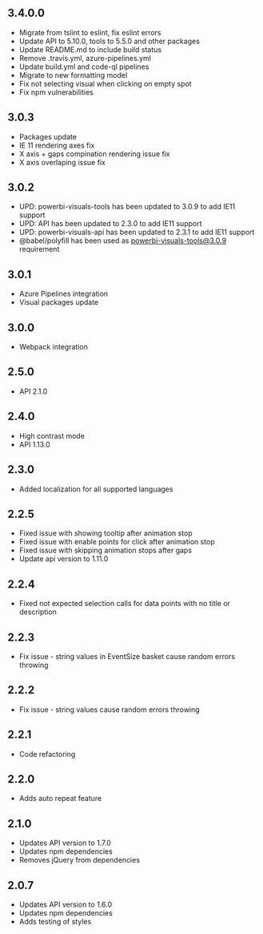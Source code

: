 ## 3.4.0.0
* Migrate from tslint to eslint, fix eslint errors
* Update API to 5.10.0, tools to 5.5.0 and other packages
* Update README.md to include build status
* Remove .travis.yml, azure-pipelines.yml
* Update build.yml and code-ql pipelines
* Migrate to new formatting model
* Fix not selecting visual when clicking on empty spot
* Fix npm vulnerabilities

## 3.0.3
* Packages update
* IE 11 rendering axes fix
* X axis + gaps compination rendering issue fix
* X axis overlaping issue fix

## 3.0.2
* UPD: powerbi-visuals-tools has been updated to 3.0.9 to add IE11 support
* UPD: API has been updated to 2.3.0 to add IE11 support
* UPD: powerbi-visuals-api has been updated to 2.3.1 to add IE11 support
* @babel/polyfill has been used as powerbi-visuals-tools@3.0.9 requirement

## 3.0.1
* Azure Pipelines integration
* Visual packages update 

## 3.0.0
* Webpack integration

## 2.5.0
* API 2.1.0

## 2.4.0
* High contrast mode
* API 1.13.0

## 2.3.0
* Added localization for all supported languages

## 2.2.5
* Fixed issue with showing tooltip after animation stop
* Fixed issue with enable points for click after animation stop
* Fixed issue with skipping animation stops after gaps
* Update api version to 1.11.0

## 2.2.4
* Fixed not expected selection calls for data points with no title or description

## 2.2.3
* Fix issue - string values in EventSize basket cause random errors throwing

## 2.2.2
* Fix issue - string values cause random errors throwing

## 2.2.1
* Code refactoring

## 2.2.0
* Adds auto repeat feature

## 2.1.0
* Updates API version to 1.7.0
* Updates npm dependencies
* Removes jQuery from dependencies 

## 2.0.7
* Updates API version to 1.6.0
* Updates npm dependencies
* Adds testing of styles
